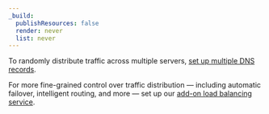 ```yaml
---
_build:
  publishResources: false
  render: never
  list: never
---
```


To randomly distribute traffic across multiple servers, [set up multiple DNS records](/dns/manage-dns-records/how-to/dns-load-balancing/).

For more fine-grained control over traffic distribution — including automatic failover, intelligent routing, and more — set up our [add-on load balancing service](/load-balancing/).
